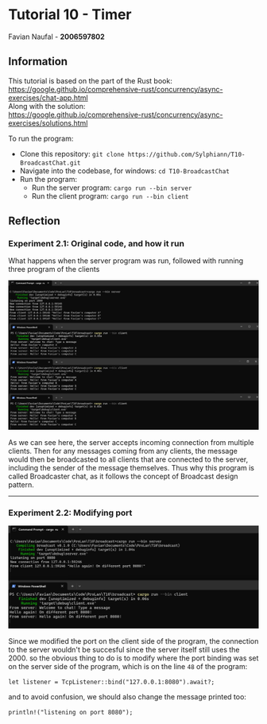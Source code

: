 # Tutorial 10 - Timer

Favian Naufal - **2006597802**


## Information
This tutorial is based on the part of the Rust book: <br>
https://google.github.io/comprehensive-rust/concurrency/async-exercises/chat-app.html<br>
Along with the solution: <br>
https://google.github.io/comprehensive-rust/concurrency/async-exercises/solutions.html

To run the program:
- Clone this repository: `git clone https://github.com/Sylphiann/T10-BroadcastChat.git`
- Navigate into the codebase, for windows: `cd T10-BroadcastChat`
- Run the program: 
    - Run the server program: `cargo run --bin server`
    - Run the client program: `cargo run --bin client`

## Reflection

### **Experiment 2.1: Original code, and how it run**

What happens when the server program was run, followed with running three program of the clients

![image](img/image1.png)

As we can see here, the server accepts incoming connection from multiple clients. Then for any messages coming from any clients, the message would then be broadcasted to all clients that are connected to the server, including the sender of the message themselves. Thus why this program is called Broadcaster chat, as it follows the concept of Broadcast design pattern.

---

### **Experiment 2.2: Modifying port**

![image2](img/image2.png)

Since we modified the port on the client side of the program, the connection to the server wouldn't be succesful since the server itself still uses the 2000. so the obvious thing to do is to modify where the port binding was set on the server side of the program, which is on the line `48` of the program:

```
let listener = TcpListener::bind("127.0.0.1:8080").await?;
```

and to avoid confusion, we should also change the message printed too:

```
println!("listening on port 8080");
```